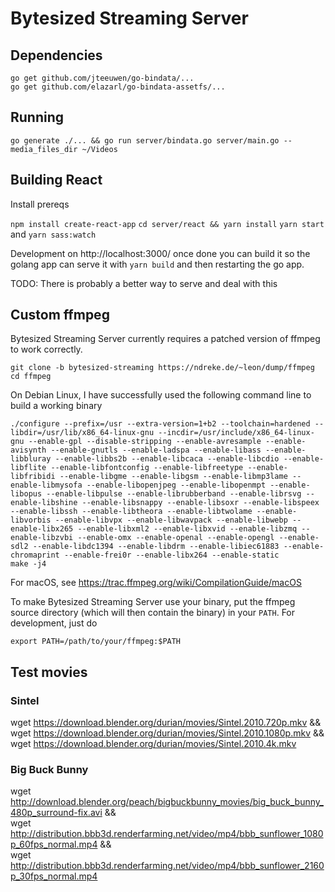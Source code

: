 # Bytesized Streaming Server

## Dependencies

	go get github.com/jteeuwen/go-bindata/...
	go get github.com/elazarl/go-bindata-assetfs/...

## Running

	go generate ./... && go run server/bindata.go server/main.go --media_files_dir ~/Videos

## Building React

  Install prereqs

  `npm install create-react-app`
  `cd server/react && yarn install`
  `yarn start` and `yarn sass:watch`

  Development on http://localhost:3000/ once done you can build it so
  the golang app can serve it with `yarn build` and then restarting the
  go app.

  TODO: There is probably a better way to serve and deal with this


## Custom ffmpeg

Bytesized Streaming Server currently requires a patched version of ffmpeg to
work correctly.

	git clone -b bytesized-streaming https://ndreke.de/~leon/dump/ffmpeg
	cd ffmpeg

On Debian Linux, I have successfully used the following command line to build a working binary

	./configure --prefix=/usr --extra-version=1+b2 --toolchain=hardened --libdir=/usr/lib/x86_64-linux-gnu --incdir=/usr/include/x86_64-linux-gnu --enable-gpl --disable-stripping --enable-avresample --enable-avisynth --enable-gnutls --enable-ladspa --enable-libass --enable-libbluray --enable-libbs2b --enable-libcaca --enable-libcdio --enable-libflite --enable-libfontconfig --enable-libfreetype --enable-libfribidi --enable-libgme --enable-libgsm --enable-libmp3lame --enable-libmysofa --enable-libopenjpeg --enable-libopenmpt --enable-libopus --enable-libpulse --enable-librubberband --enable-librsvg --enable-libshine --enable-libsnappy --enable-libsoxr --enable-libspeex --enable-libssh --enable-libtheora --enable-libtwolame --enable-libvorbis --enable-libvpx --enable-libwavpack --enable-libwebp --enable-libx265 --enable-libxml2 --enable-libxvid --enable-libzmq --enable-libzvbi --enable-omx --enable-openal --enable-opengl --enable-sdl2 --enable-libdc1394 --enable-libdrm --enable-libiec61883 --enable-chromaprint --enable-frei0r --enable-libx264 --enable-static
	make -j4

For macOS, see https://trac.ffmpeg.org/wiki/CompilationGuide/macOS

To make Bytesized Streaming Server use your binary, put the ffmpeg source directory (which will then contain the binary) in your `PATH`. For development, just do

	export PATH=/path/to/your/ffmpeg:$PATH

## Test movies

### Sintel

wget https://download.blender.org/durian/movies/Sintel.2010.720p.mkv && \
wget https://download.blender.org/durian/movies/Sintel.2010.1080p.mkv && \
wget https://download.blender.org/durian/movies/Sintel.2010.4k.mkv

### Big Buck Bunny

wget http://download.blender.org/peach/bigbuckbunny_movies/big_buck_bunny_480p_surround-fix.avi && \
wget http://distribution.bbb3d.renderfarming.net/video/mp4/bbb_sunflower_1080p_60fps_normal.mp4  && \
wget http://distribution.bbb3d.renderfarming.net/video/mp4/bbb_sunflower_2160p_30fps_normal.mp4
